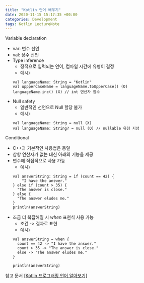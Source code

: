 ```yaml
---
title: "Kotlin 언어 배우기"
date: 2020-11-15 15:17:35 +00:00
categories: Development
tags: Kotlin LectureNote
---
```


Variable declaration
- var: 변수 선언
- val: 상수 선언
- Type inference
  - 정적으로 입력되는 언어, 컴파일 시간에 유형이 결정
  - 예시)
  ```
  val languageName: String = "Kotlin"
  val uppperCaseName = languageName.toUpperCase() (O)
  languageName.inc() (X) // int 연산자 함수
  ```
- Null safety
  - 일반적인 선언으로 Null 할당 불가
  - 예시)
  ```
  val languageName: String = null (X)
  val languageName: String? = null (O) // nullable 유형 지정
  ```

Conditional
- C++과 기본적인 사용법은 동일
- 삼항 연산자가 없는 대신 아래의 기능을 제공
- 변수에 직접적으로 사용 가능
  - 예시)
  ```
  val answerString: String = if (count == 42) {
      "I have the answer."
  } else if (count > 35) {
    "The answer is close."
  } else {
    "The answer eludes me."
  }
  println(answerString)
  ```
- 조금 더 복잡해질 시 *when* 표현식 사용 가능
  - 조건 -> 결과로 표현
  - 예시)
  ```
  val answerString = when {
    count == 42 -> "I have the answer."
    count > 35 -> "The answer is close."
    else -> "The answer eludes me."
  }

  println(answerString)
  ```

참고 문서
[[Kotlin 프로그래밍 언어 알아보기]](https://developer.android.com/kotlin/learn#conditionals)
